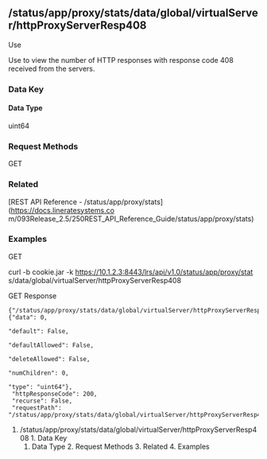 ## /status/app/proxy/stats/data/global/virtualServer/httpProxyServerResp408

Use

Use to view the number of HTTP responses with response code 408 received from
the servers.

### Data Key

#### Data Type

uint64

### Request Methods

GET

### Related

[REST API Reference - /status/app/proxy/stats](https://docs.lineratesystems.co
m/093Release_2.5/250REST_API_Reference_Guide/status/app/proxy/stats)

### Examples

GET

curl -b cookie.jar -k https://10.1.2.3:8443/lrs/api/v1.0/status/app/proxy/stat
s/data/global/virtualServer/httpProxyServerResp408

GET Response

    
    {"/status/app/proxy/stats/data/global/virtualServer/httpProxyServerResp408": {"data": 0,
                                                                                "default": False,
                                                                                "defaultAllowed": False,
                                                                                "deleteAllowed": False,
                                                                                "numChildren": 0,
                                                                                "type": "uint64"},
     "httpResponseCode": 200,
     "recurse": False,
     "requestPath": "/status/app/proxy/stats/data/global/virtualServer/httpProxyServerResp408"}
    

  1. /status/app/proxy/stats/data/global/virtualServer/httpProxyServerResp408
    1. Data Key
      1. Data Type
    2. Request Methods
    3. Related
    4. Examples

